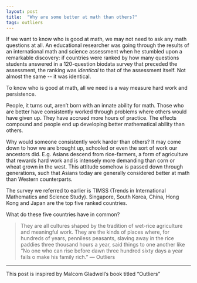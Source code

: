 ```yaml
---
layout: post
title:  "Why are some better at math than others?"
tags: outliers
---
```

If we want to know who is good at math, 
we may not need to ask any math questions at all. 
An educational researcher was going through the results 
of an international math and science assessment when he 
stumbled upon a remarkable discovery: 
if countries were ranked by how many questions students answered 
in a 120-question biodata survey that preceded the assessment, 
the ranking was _identical_ to that of the assessment itself. 
Not almost the same -- it was identical.

To know who is good at math, 
all we need is a way measure hard work and persistence.

People, it turns out, aren’t born with an innate ability for math. 
Those who are better have consistently worked through problems 
where others would have given up. They have accrued more hours of practice. 
The effects compound and people end up developing better 
mathematical ability than others.

Why would someone consistently work harder than others? 
It may come down to how we are brought up, 
schooled or even the sort of work our ancestors did. 
E.g. Asians descend from rice-farmers, 
a form of agriculture that rewards hard work and is
intensely more demanding than corn or wheat grown in the west. 
This attitude somehow is passed down through generations, 
such that Asians today are generally considered better at math 
than Western counterparts.

The survey we referred to earlier is TIMSS 
(Trends in International Mathematics and Science Study). 
Singapore, South Korea, China, Hong Kong and Japan are the top five ranked countries.

What do these five countries have in common?

> They are all cultures shaped by the tradition of wet-rice agriculture and meaningful work. They are the kinds of places where, for hundreds of years, penniless peasants, slaving away in the rice paddies three thousand hours a year, said things to one another like “No one who can rise before dawn three hundred sixty days a year fails o make his family rich.” — Outliers

---

This post is inspired by Malcom Gladwell’s book titled “Outliers”